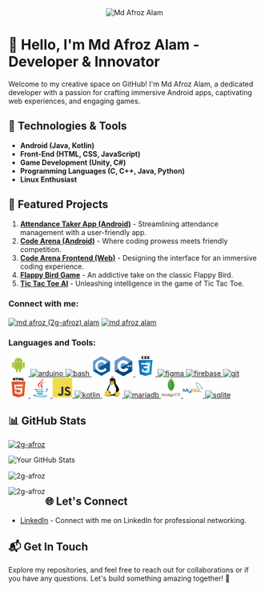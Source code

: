 
<div align="center">
  <img src="https://avatars.githubusercontent.com/u/77494718?v=4" alt="Md Afroz Alam">
</div>

# 👋 Hello, I'm Md Afroz Alam - Developer & Innovator

Welcome to my creative space on GitHub! I'm Md Afroz Alam, a dedicated developer with a passion for crafting immersive Android apps, captivating web experiences, and engaging games.

## 🔧 Technologies & Tools

- **Android (Java, Kotlin)**
- **Front-End (HTML, CSS, JavaScript)**
- **Game Development (Unity, C#)**
- **Programming Languages (C, C++, Java, Python)**
- **Linux Enthusiast**

## 🚀 Featured Projects

1. [**Attendance Taker App (Android)**](#) - Streamlining attendance management with a user-friendly app.
2. [**Code Arena (Android)**](https://github.com/2G-Afroz/CodeArena_Android_Application) - Where coding prowess meets friendly competition.
3. [**Code Arena Frontend (Web)**](#) - Designing the interface for an immersive coding experience.
4. [**Flappy Bird Game**](#) - An addictive take on the classic Flappy Bird.
5. [**Tic Tac Toe AI**](https://github.com/2G-Afroz/TikTakToe) - Unleashing intelligence in the game of Tic Tac Toe.

<h3 align="left">Connect with me:</h3>
<p align="left">
<a href="https://linkedin.com/in/md afroz (2g-afroz) alam" target="blank"><img align="center" src="https://raw.githubusercontent.com/rahuldkjain/github-profile-readme-generator/master/src/images/icons/Social/linked-in-alt.svg" alt="md afroz (2g-afroz) alam" height="30" width="40" /></a>
<a href="https://www.leetcode.com/md afroz alam" target="blank"><img align="center" src="https://raw.githubusercontent.com/rahuldkjain/github-profile-readme-generator/master/src/images/icons/Social/leet-code.svg" alt="md afroz alam" height="30" width="40" /></a>
</p>

<h3 align="left">Languages and Tools:</h3>
<p align="left"> <a href="https://developer.android.com" target="_blank" rel="noreferrer"> <img src="https://raw.githubusercontent.com/devicons/devicon/master/icons/android/android-original-wordmark.svg" alt="android" width="40" height="40"/> </a> <a href="https://www.arduino.cc/" target="_blank" rel="noreferrer"> <img src="https://cdn.worldvectorlogo.com/logos/arduino-1.svg" alt="arduino" width="40" height="40"/> </a> <a href="https://www.gnu.org/software/bash/" target="_blank" rel="noreferrer"> <img src="https://www.vectorlogo.zone/logos/gnu_bash/gnu_bash-icon.svg" alt="bash" width="40" height="40"/> </a> <a href="https://www.cprogramming.com/" target="_blank" rel="noreferrer"> <img src="https://raw.githubusercontent.com/devicons/devicon/master/icons/c/c-original.svg" alt="c" width="40" height="40"/> </a> <a href="https://www.w3schools.com/cpp/" target="_blank" rel="noreferrer"> <img src="https://raw.githubusercontent.com/devicons/devicon/master/icons/cplusplus/cplusplus-original.svg" alt="cplusplus" width="40" height="40"/> </a> <a href="https://www.w3schools.com/css/" target="_blank" rel="noreferrer"> <img src="https://raw.githubusercontent.com/devicons/devicon/master/icons/css3/css3-original-wordmark.svg" alt="css3" width="40" height="40"/> </a> <a href="https://www.figma.com/" target="_blank" rel="noreferrer"> <img src="https://www.vectorlogo.zone/logos/figma/figma-icon.svg" alt="figma" width="40" height="40"/> </a> <a href="https://firebase.google.com/" target="_blank" rel="noreferrer"> <img src="https://www.vectorlogo.zone/logos/firebase/firebase-icon.svg" alt="firebase" width="40" height="40"/> </a> <a href="https://git-scm.com/" target="_blank" rel="noreferrer"> <img src="https://www.vectorlogo.zone/logos/git-scm/git-scm-icon.svg" alt="git" width="40" height="40"/> </a> <a href="https://www.w3.org/html/" target="_blank" rel="noreferrer"> <img src="https://raw.githubusercontent.com/devicons/devicon/master/icons/html5/html5-original-wordmark.svg" alt="html5" width="40" height="40"/> </a> <a href="https://www.java.com" target="_blank" rel="noreferrer"> <img src="https://raw.githubusercontent.com/devicons/devicon/master/icons/java/java-original.svg" alt="java" width="40" height="40"/> </a> <a href="https://developer.mozilla.org/en-US/docs/Web/JavaScript" target="_blank" rel="noreferrer"> <img src="https://raw.githubusercontent.com/devicons/devicon/master/icons/javascript/javascript-original.svg" alt="javascript" width="40" height="40"/> </a> <a href="https://kotlinlang.org" target="_blank" rel="noreferrer"> <img src="https://www.vectorlogo.zone/logos/kotlinlang/kotlinlang-icon.svg" alt="kotlin" width="40" height="40"/> </a> <a href="https://www.linux.org/" target="_blank" rel="noreferrer"> <img src="https://raw.githubusercontent.com/devicons/devicon/master/icons/linux/linux-original.svg" alt="linux" width="40" height="40"/> </a> <a href="https://mariadb.org/" target="_blank" rel="noreferrer"> <img src="https://www.vectorlogo.zone/logos/mariadb/mariadb-icon.svg" alt="mariadb" width="40" height="40"/> </a> <a href="https://www.mongodb.com/" target="_blank" rel="noreferrer"> <img src="https://raw.githubusercontent.com/devicons/devicon/master/icons/mongodb/mongodb-original-wordmark.svg" alt="mongodb" width="40" height="40"/> </a> <a href="https://www.mysql.com/" target="_blank" rel="noreferrer"> <img src="https://raw.githubusercontent.com/devicons/devicon/master/icons/mysql/mysql-original-wordmark.svg" alt="mysql" width="40" height="40"/> </a> <a href="https://www.sqlite.org/" target="_blank" rel="noreferrer"> <img src="https://www.vectorlogo.zone/logos/sqlite/sqlite-icon.svg" alt="sqlite" width="40" height="40"/> </a> </p>


## 📊 GitHub Stats
<p align="left"> <a href="https://github.com/ryo-ma/github-profile-trophy"><img src="https://github-profile-trophy.vercel.app/?username=2g-afroz" alt="2g-afroz" /></a> </p>

![Your GitHub Stats](https://github-readme-stats.vercel.app/api?username=2G-Afroz&show_icons=true&hide=contribs,prs)  


<p><img align="center" src="https://github-readme-streak-stats.herokuapp.com/?user=2g-afroz&" alt="2g-afroz" /></p>  
<p><img align="left" src="https://github-readme-stats.vercel.app/api/top-langs?username=2g-afroz&show_icons=true&locale=en&layout=compact" alt="2g-afroz" /></p>


## 🌐 Let's Connect

- [LinkedIn](https://www.linkedin.com/in/md-afroz-alam-2g-afroz/) - Connect with me on LinkedIn for professional networking.

## 📬 Get In Touch

Explore my repositories, and feel free to reach out for collaborations or if you have any questions. Let's build something amazing together! 🚀


<!---
MdAfrozAlam8/MdAfrozAlam8 is a ✨ special ✨ repository because its `README.md` (this file) appears on your GitHub profile.
You can click the Preview link to take a look at your changes.
--->

